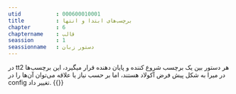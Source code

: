 ```yaml
---
utid           : 000600010001
title          : برچسب‌های ابتدا و انتها
chapter        : 6
chaptername    : قالب
seassion       : 1
seassionname   : دستور زبان
---
```



<p>در tt2 هر دستور بین یک برچسب شروع کننده و پایان دهنده قرار میگیرد، این برچسب‌ها در میرا به شکل پیش فرض آکولاد هستند، اما بر حسب نیاز یا علاقه می‌توان آن‌ها را در config تغییر داد. {{}}</p>


